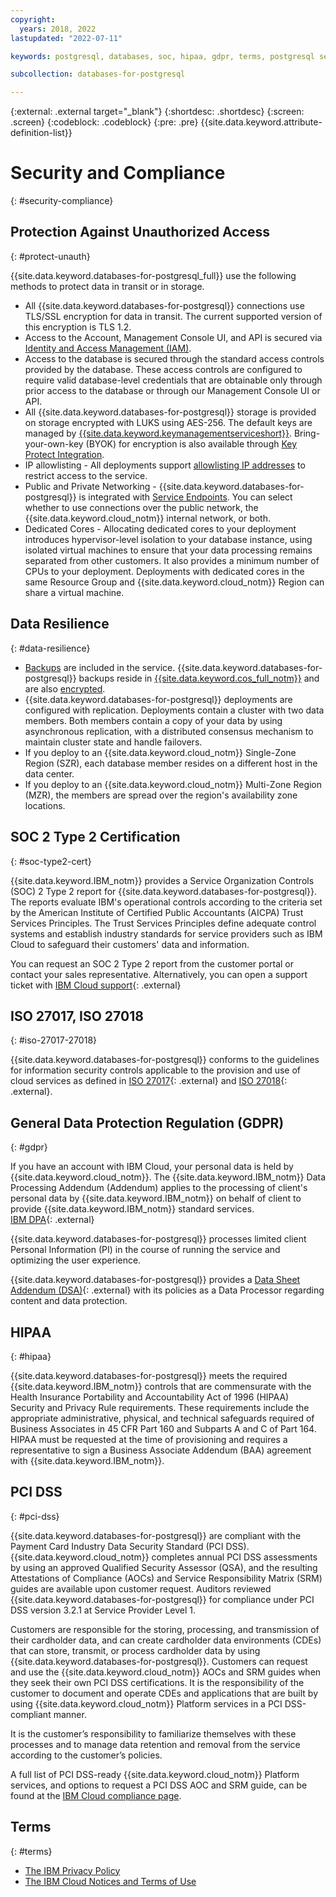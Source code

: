 ```yaml
---
copyright:
  years: 2018, 2022
lastupdated: "2022-07-11"

keywords: postgresql, databases, soc, hipaa, gdpr, terms, postgresql security

subcollection: databases-for-postgresql

---
```


{:external: .external target="_blank"}
{:shortdesc: .shortdesc}
{:screen: .screen}
{:codeblock: .codeblock}
{:pre: .pre}
{{site.data.keyword.attribute-definition-list}}

# Security and Compliance
{: #security-compliance}

## Protection Against Unauthorized Access
{: #protect-unauth}

{{site.data.keyword.databases-for-postgresql_full}} use the following methods to protect data in transit or in storage.
- All {{site.data.keyword.databases-for-postgresql}} connections use TLS/SSL encryption for data in transit. The current supported version of this encryption is TLS 1.2.
- Access to the Account, Management Console UI, and API is secured via [Identity and Access Management (IAM)](/docs/databases-for-postgresql?topic=databases-for-postgresql-iam).
- Access to the database is secured through the standard access controls provided by the database. These access controls are configured to require valid database-level credentials that are obtainable only through prior access to the database or through our Management Console UI or API.
- All {{site.data.keyword.databases-for-postgresql}} storage is provided on storage encrypted with LUKS using AES-256. The default keys are managed by [{{site.data.keyword.keymanagementserviceshort}}](/docs/key-protect?topic=key-protect-about). Bring-your-own-key (BYOK) for encryption is also available through [Key Protect Integration](/docs/databases-for-postgresql?topic=cloud-databases-key-protect).
- IP allowlisting - All deployments support [allowlisting IP addresses](/docs/databases-for-postgresql?topic=cloud-databases-allowlisting) to restrict access to the service.
- Public and Private Networking - {{site.data.keyword.databases-for-postgresql}} is integrated with [Service Endpoints](/docs/databases-for-postgresql?topic=cloud-databases-service-endpoints). You can select whether to use connections over the public network, the {{site.data.keyword.cloud_notm}} internal network, or both.
- Dedicated Cores - Allocating dedicated cores to your deployment introduces hypervisor-level isolation to your database instance, using isolated virtual machines to ensure that your data processing remains separated from other customers. It also provides a minimum number of CPUs to your deployment. Deployments with dedicated cores in the same Resource Group and {{site.data.keyword.cloud_notm}} Region can share a virtual machine.

## Data Resilience
{: #data-resilience}

- [Backups](/docs/databases-for-postgresql?topic=cloud-databases-dashboard-backups) are included in the service. {{site.data.keyword.databases-for-postgresql}} backups reside in [{{site.data.keyword.cos_full_notm}}](/docs/cloud-object-storage?topic=cloud-object-storage-about-cloud-object-storage&cloud-object-storage-about-cloud-object-storage) and are also [encrypted](/docs/cloud-object-storage?topic=cloud-object-storage-security).
- {{site.data.keyword.databases-for-postgresql}} deployments are configured with replication. Deployments contain a cluster with two data members. Both members contain a copy of your data by using asynchronous replication, with a distributed consensus mechanism to maintain cluster state and handle failovers. 
- If you deploy to an {{site.data.keyword.cloud_notm}} Single-Zone Region (SZR), each database member resides on a different host in the data center. 
- If you deploy to an {{site.data.keyword.cloud_notm}} Multi-Zone Region (MZR), the members are spread over the region's availability zone locations. 

## SOC 2 Type 2 Certification
{: #soc-type2-cert}

{{site.data.keyword.IBM_notm}} provides a Service Organization Controls (SOC) 2 Type 2 report for {{site.data.keyword.databases-for-postgresql}}. The reports evaluate IBM's operational controls according to the criteria set by the American Institute of Certified Public Accountants (AICPA) Trust Services Principles. The Trust Services Principles define adequate control systems and establish industry standards for service providers such as IBM Cloud to safeguard their customers' data and information.

You can request an SOC 2 Type 2 report from the customer portal or contact your sales representative. Alternatively, you can open a support ticket with [IBM Cloud support](https://cloud.ibm.com/unifiedsupport/supportcenter){: .external}

## ISO 27017, ISO 27018
{: #iso-27017-27018}

{{site.data.keyword.databases-for-postgresql}} conforms to the guidelines for information security controls applicable to the provision and use of cloud services as defined in [ISO 27017](https://www.iso.org/standard/43757.html){: .external} and [ISO 27018](https://www.iso.org/standard/76559.html){: .external}.

## General Data Protection Regulation (GDPR) 
{: #gdpr}

If you have an account with IBM Cloud, your personal data is held by {{site.data.keyword.cloud_notm}}. The {{site.data.keyword.IBM_notm}} Data Processing Addendum (Addendum) applies to the processing of client's personal data by {{site.data.keyword.IBM_notm}} on behalf of client to provide {{site.data.keyword.IBM_notm}} standard services.  
[IBM DPA](https://www.ibm.com/support/customer/zz/en/dpa.html){: .external}

{{site.data.keyword.databases-for-postgresql}} processes limited client Personal Information (PI) in the course of running the service and optimizing the user experience. 

{{site.data.keyword.databases-for-postgresql}} provides a [Data Sheet Addendum (DSA)](https://www.ibm.com/software/reports/compatibility/clarity-reports/report/html/softwareReqsForProduct?deliverableId=CD09D2E06DC811E8A0B560E89C071ECC){: .external} with its policies as a Data Processor regarding content and data protection. 

## HIPAA
{: #hipaa}

{{site.data.keyword.databases-for-postgresql}} meets the required {{site.data.keyword.IBM_notm}} controls that are commensurate with the Health Insurance Portability and Accountability Act of 1996 (HIPAA) Security and Privacy Rule requirements. These requirements include the appropriate administrative, physical, and technical safeguards required of Business Associates in 45 CFR Part 160 and Subparts A and C of Part 164. HIPAA must be requested at the time of provisioning and requires a representative to sign a Business Associate Addendum (BAA) agreement with {{site.data.keyword.IBM_notm}}.

## PCI DSS
{: #pci-dss}

{{site.data.keyword.databases-for-postgresql}} are compliant with the Payment Card Industry Data Security Standard (PCI DSS). {{site.data.keyword.cloud_notm}} completes annual PCI DSS assessments by using an approved Qualified Security Assessor (QSA), and the resulting Attestations of Compliance (AOCs) and Service Responsibility Matrix (SRM) guides are available upon customer request. Auditors reviewed {{site.data.keyword.databases-for-postgresql}} for compliance under PCI DSS version 3.2.1 at Service Provider Level 1. 

Customers are responsible for the storing, processing, and transmission of their cardholder data, and can create cardholder data environments (CDEs) that can store, transmit, or process cardholder data by using {{site.data.keyword.databases-for-postgresql}}. Customers can request and use the {{site.data.keyword.cloud_notm}} AOCs and SRM guides when they seek their own PCI DSS certifications. It is the responsibility of the customer to document and operate CDEs and applications that are built by using {{site.data.keyword.cloud_notm}} Platform services in a PCI DSS-compliant manner.

It is the customer’s responsibility to familiarize themselves with these processes and to manage data retention and removal from the service according to the customer’s policies.

A full list of PCI DSS-ready {{site.data.keyword.cloud_notm}} Platform services, and options to request a PCI DSS AOC and SRM guide, can be found at the [IBM Cloud compliance page](https://www.ibm.com/cloud/compliance/industry).

## Terms
{: #terms}

- [The IBM Privacy Policy](https://www.ibm.com/privacy/us/en/)
- [The IBM Cloud Notices and Terms of Use](/docs/overview/terms-of-use?topic=overview-terms)


